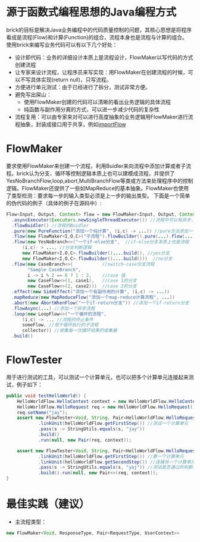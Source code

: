 # 源于函数式编程思想的Java编程方式
brick的目标是解决Java业务编程中的代码质量控制的问题，其核心思想是将程序看成是流程(Flow)和计算(Function)的组合，流程本身也是流程与计算的组合。 使用brick来编写业务代码可以有以下几个好处：
* 设计即代码：业务的详细设计本质上是流程设计，FlowMaker以写代码的方式创建流程
* 让专家来设计流程，让程序员来写实现：用FlowMaker在创建流程的时候，可以不写具体实现(return null)，只写流程。
* 方便进行单元测试：由于已经进行了拆分，测试非常方便。
* 避免写出屎山：
    * 使用FlowMaker创建的代码可以清晰的看出业务逻辑的具体流程
    * 纯函数与副作用分离的方式，可以进一步减少代码的复杂性
* 流程复用：可以由专家来对可以进行高度抽象的业务逻辑用FlowMaker进行流程抽象，封装成接口用于共享，例如[importFlow](https://github.com/janlely/brick/blob/main/brick-lib/src/main/java/org/brick/lib/importflow/IImportFlow.java)

# FlowMaker
要求使用FlowMaker来创建一个流程，利用Buidler来向流程中添加计算或者子流程。brick认为分支、循环等控制逻辑本质上也可以建模成流程，并提供了YesNoBranchFlow,loop,abort,MultiBranchFlow等类或方法来处理程序中的控制逻辑。FlowMaker还提供了一些如MapReduce的基本抽象。FlowMaker也使用了类型检测：要求每一步的输入类型必须是上一步的输出类型。 下面是一个简单的伪代码的例子（具体的例子在源码中）:
```java
Flow<Input, Output, Context> flow = new FlowMaker<Input, Output, Context>("某个业务逻辑的主流程")
  .asyncExecutor(Executors.newSingleThreadExecutor()) //流程中可以有异步，需要添加异步执行器
  .flowBuidler() //流程的Buidler
  .pure(new PureFunction("添加一个纯计算", (i,c) -> ...)) //pure方法添加一个无副作用的纯计算
  .flow(new FlowMaker<I,O,C>("子流程").flowBuilder().pure(...).flow(...).build()) //flow方法用于添加一个子流程
  .flow(new YesNoBranch<>("一个if-else分支",  //if-else分支本质上也是流程
      (i,c)- > ..., //分支判断逻辑
      new FlowMaker<I,O,C>.flowBuilder()....build(), //yes分支
      new FlowMaker<I,O,C>.flowBuilder()....build()))  //no分支
  .flow(new CaseBranch<>(           //switch-case分支流程
        "Sample CaseBranch",
        i -> i % 2 == 0 ? 1 : 2,    //case 值
        new CaseFlow<>(1, case1),   //case 1的分支
        new CaseFlow<>(2, case2)))  //case 2的分支
  .effect(new SideEffect("添加一个有副作用的计算", (i,c) -> ...))
  .mapReduce(new MapReduceFlow("添加一个map-reduce计算流程", ...))
  .abort(new AbortWhenFlow("一个if-return分支")) //添加一个if-return分支
  .flowAsync(...) //添加一个异步流程
  .loop(new LoopFlow<>("一个循环的流程",
      (i,c) -> .., //流程的终止条件
      someFlow, //用于循环执行的子流程
      collector)) //收集每一次循环结果的收集器
  .build()
```


# FlowTester
用于进行测试的工具，可以测试一个计算单元，也可以把多个计算单元连接起来测试，例子如下：
```java
public void testHelloWorld() {
    HelloWorldFlow.HelloContext context = new HelloWorldFlow.HelloContext();
    HelloWorldFlow.HelloRequest req = new HelloWorldFlow.HelloRequest();
    req.setName("jay");
    assert new FlowTester<Void, String, Pair<HelloWorldFlow.HelloRequest, HelloWorldFlow.HelloContext>>()
            .linkUnit(helloWorldFlow.getFirstStep()) //测试一个计算单元
            .pass(s -> StringUtils.equals(s, "jay"))
            .build()
            .run(null, new Pair(req, context));

    assert new FlowTester<Void, String, Pair<HelloWorldFlow.HelloRequest, HelloWorldFlow.HelloContext>>()
            .linkUnit(helloWorldFlow.getFirstStep()) //第一个计算单元
            .linkUnit(helloWorldFlow.getSecondStep()) //连接另一个计算单元
            .pass(s -> StringUtils.equals(s, "yaj")) //测试是否通过的判断逻辑
            .build().run(null, new Pair<>(req, context));
}
```

# 最佳实践（建议）
* 主流程类型：
```java
new FlowMaker<Void, ResponseType, Pair<RequestType, UserContext>>
```
